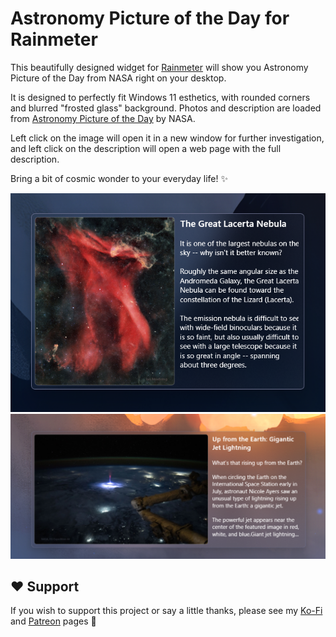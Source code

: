 # Astronomy Picture of the Day for Rainmeter
This beautifully designed widget for [Rainmeter](https://www.rainmeter.net/) will show you Astronomy Picture of the Day from NASA right on your desktop. 

It is designed to perfectly fit Windows 11 esthetics, with rounded corners and blurred "frosted glass" background. Photos and description are loaded from [Astronomy Picture of the Day](https://apod.nasa.gov/apod/) by NASA.

Left click on the image will open it in a new window for further investigation, and left click on the description will open a web page with the full description. 

Bring a bit of cosmic wonder to your everyday life! ✨ 

![Screenshot 1](./screenshots/1.png)
![Screenshot 2](./screenshots/2.png)


## ❤️ Support
If you wish to support this project or say a little thanks, please see my [Ko-Fi](https://ko-fi.com/emvaized) and [Patreon](https://www.patreon.com/emvaized) pages 🙏